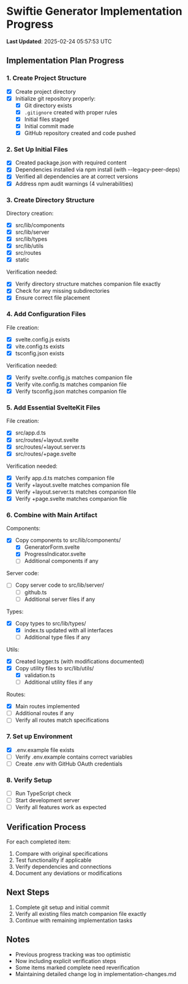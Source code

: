 # Swiftie Generator Implementation Progress
**Last Updated**: 2025-02-24 05:57:53 UTC

## Implementation Plan Progress

### 1. Create Project Structure 
- [x] Create project directory
- [x] Initialize git repository properly:
  - [x] Git directory exists
  - [x] `.gitignore` created with proper rules
  - [x] Initial files staged
  - [x] Initial commit made
  - [x] GitHub repository created and code pushed

### 2. Set Up Initial Files 
- [x] Created package.json with required content
- [x] Dependencies installed via npm install (with --legacy-peer-deps)
- [x] Verified all dependencies are at correct versions
- [x] Address npm audit warnings (4 vulnerabilities)

### 3. Create Directory Structure 
Directory creation:
- [x] src/lib/components
- [x] src/lib/server
- [x] src/lib/types
- [x] src/lib/utils
- [x] src/routes
- [x] static

Verification needed:
- [x] Verify directory structure matches companion file exactly
- [x] Check for any missing subdirectories
- [x] Ensure correct file placement

### 4. Add Configuration Files 
File creation:
- [x] svelte.config.js exists
- [x] vite.config.ts exists
- [x] tsconfig.json exists

Verification needed:
- [x] Verify svelte.config.js matches companion file
- [x] Verify vite.config.ts matches companion file
- [x] Verify tsconfig.json matches companion file

### 5. Add Essential SvelteKit Files 
File creation:
- [x] src/app.d.ts
- [x] src/routes/+layout.svelte
- [x] src/routes/+layout.server.ts
- [x] src/routes/+page.svelte

Verification needed:
- [x] Verify app.d.ts matches companion file
- [x] Verify +layout.svelte matches companion file
- [x] Verify +layout.server.ts matches companion file
- [x] Verify +page.svelte matches companion file

### 6. Combine with Main Artifact 
Components:
- [x] Copy components to src/lib/components/
  - [x] GeneratorForm.svelte
  - [x] ProgressIndicator.svelte
  - [ ] Additional components if any

Server code:
- [ ] Copy server code to src/lib/server/
  - [ ] github.ts
  - [ ] Additional server files if any

Types:
- [x] Copy types to src/lib/types/
  - [x] index.ts updated with all interfaces
  - [ ] Additional type files if any

Utils:
- [x] Created logger.ts (with modifications documented)
- [x] Copy utility files to src/lib/utils/
  - [x] validation.ts
  - [ ] Additional utility files if any

Routes:
- [x] Main routes implemented
- [ ] Additional routes if any
- [ ] Verify all routes match specifications

### 7. Set up Environment 
- [x] .env.example file exists
- [ ] Verify .env.example contains correct variables
- [ ] Create .env with GitHub OAuth credentials

### 8. Verify Setup 
- [ ] Run TypeScript check
- [ ] Start development server
- [ ] Verify all features work as expected

## Verification Process
For each completed item:
1. Compare with original specifications
2. Test functionality if applicable
3. Verify dependencies and connections
4. Document any deviations or modifications

## Next Steps
1. Complete git setup and initial commit
2. Verify all existing files match companion file exactly
3. Continue with remaining implementation tasks

## Notes
- Previous progress tracking was too optimistic
- Now including explicit verification steps
- Some items marked complete need reverification
- Maintaining detailed change log in implementation-changes.md

